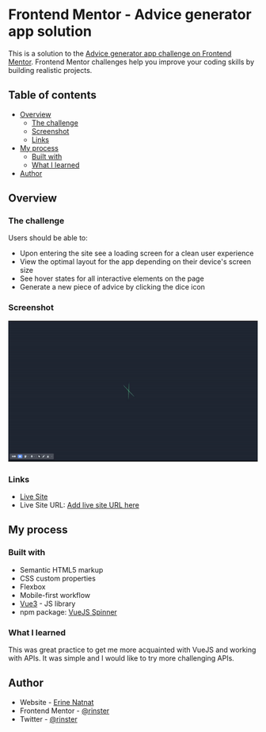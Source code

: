 # Frontend Mentor - Advice generator app solution

This is a solution to the [Advice generator app challenge on Frontend Mentor](https://www.frontendmentor.io/challenges/advice-generator-app-QdUG-13db). Frontend Mentor challenges help you improve your coding skills by building realistic projects.

## Table of contents

- [Overview](#overview)
  - [The challenge](#the-challenge)
  - [Screenshot](#screenshot)
  - [Links](#links)
- [My process](#my-process)
  - [Built with](#built-with)
  - [What I learned](#what-i-learned)
- [Author](#author)



## Overview

### The challenge

Users should be able to:

- Upon entering the site see a loading screen for a clean user experience
- View the optimal layout for the app depending on their device's screen size
- See hover states for all interactive elements on the page
- Generate a new piece of advice by clicking the dice icon

### Screenshot

![Screengrab](ezgif.com-video-to-gif.gif)

### Links

- [Live Site](https://6451828d06603a1f3fb91ef4--precious-dusk-9e7856.netlify.app/)
- Live Site URL: [Add live site URL here](https://your-live-site-url.com)

## My process

### Built with

- Semantic HTML5 markup
- CSS custom properties
- Flexbox
- Mobile-first workflow
- [Vue3](https://vuejs.org/) - JS library
- npm package: [VueJS Spinner](https://www.npmjs.com/package/vue-spinner)


### What I learned

This was great practice to get me more acquainted with VueJS and working with APIs. It was simple and I would like to try more challenging APIs. 


## Author

- Website - [Erine Natnat](https://www.linkedin.com/in/erinenatnat)
- Frontend Mentor - [@rinster](https://www.frontendmentor.io/profile/rinster)
- Twitter - [@rinster](https://www.twitter.com/rinster)



